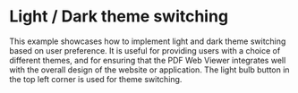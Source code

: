 # Light / Dark theme switching

This example showcases how to implement light and dark theme switching based on user preference. It is useful for providing users with a choice of different themes, and for ensuring that the PDF Web Viewer integrates well with the overall design of the website or application. The light bulb button in the top left corner is used for theme switching.
